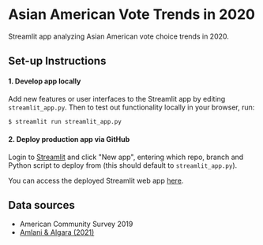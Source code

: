 # Asian American Vote Trends in 2020

Streamlit app analyzing Asian American vote choice trends in 2020.

## Set-up Instructions

#### 1. Develop app locally

Add new features or user interfaces to the Streamlit app by editing `streamlit_app.py`. Then to test out functionality locally in your browser, run:

```bash
$ streamlit run streamlit_app.py
```

#### 2. Deploy production app via GitHub

Login to [Streamlit](https://share.streamlit.io/) and click "New app", entering which repo, branch and Python script to deploy from (this should default to `streamlit_app.py`).

You can access the deployed Streamlit web app [here](). 

## Data sources
- American Community Survey 2019
- [Amlani & Algara (2021)](https://www.sciencedirect.com/science/article/abs/pii/S0261379421001050?dgcid=author#b5)
